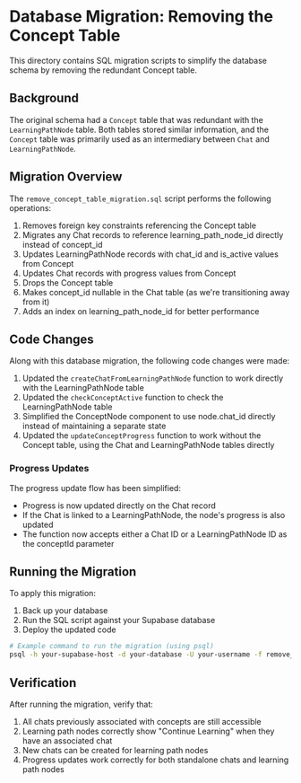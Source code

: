 # Database Migration: Removing the Concept Table

This directory contains SQL migration scripts to simplify the database schema by removing the redundant Concept table.

## Background

The original schema had a `Concept` table that was redundant with the `LearningPathNode` table. Both tables stored similar information, and the `Concept` table was primarily used as an intermediary between `Chat` and `LearningPathNode`.

## Migration Overview

The `remove_concept_table_migration.sql` script performs the following operations:

1. Removes foreign key constraints referencing the Concept table
2. Migrates any Chat records to reference learning_path_node_id directly instead of concept_id
3. Updates LearningPathNode records with chat_id and is_active values from Concept
4. Updates Chat records with progress values from Concept
5. Drops the Concept table
6. Makes concept_id nullable in the Chat table (as we're transitioning away from it)
7. Adds an index on learning_path_node_id for better performance

## Code Changes

Along with this database migration, the following code changes were made:

1. Updated the `createChatFromLearningPathNode` function to work directly with the LearningPathNode table
2. Updated the `checkConceptActive` function to check the LearningPathNode table
3. Simplified the ConceptNode component to use node.chat_id directly instead of maintaining a separate state
4. Updated the `updateConceptProgress` function to work without the Concept table, using the Chat and LearningPathNode tables directly

### Progress Updates

The progress update flow has been simplified:

- Progress is now updated directly on the Chat record
- If the Chat is linked to a LearningPathNode, the node's progress is also updated
- The function now accepts either a Chat ID or a LearningPathNode ID as the conceptId parameter

## Running the Migration

To apply this migration:

1. Back up your database
2. Run the SQL script against your Supabase database
3. Deploy the updated code

```bash
# Example command to run the migration (using psql)
psql -h your-supabase-host -d your-database -U your-username -f remove_concept_table_migration.sql
```

## Verification

After running the migration, verify that:

1. All chats previously associated with concepts are still accessible
2. Learning path nodes correctly show "Continue Learning" when they have an associated chat
3. New chats can be created for learning path nodes
4. Progress updates work correctly for both standalone chats and learning path nodes
